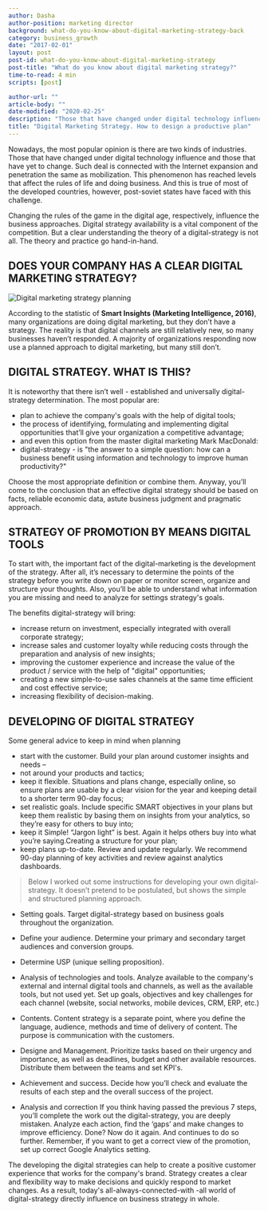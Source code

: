 ```yaml
---
author: Dasha
author-position: marketing director
background: what-do-you-know-about-digital-marketing-strategy-back
category: business_growth
date: "2017-02-01"
layout: post
post-id: what-do-you-know-about-digital-marketing-strategy
post-title: "What do you know about digital marketing strategy?"
time-to-read: 4 min
scripts: [post]

author-url: ""
article-body: ""
date-modified: "2020-02-25"
description: "Those that have changed under digital technology influence and those that have yet to change"
title: "Digital Marketing Strategy. How to design a productive plan"
---
```


Nowadays, the most popular opinion is there are two kinds of industries. Those that have changed under digital technology influence and those that have yet to change. Such deal is connected with the Internet expansion and penetration the same as mobilization. This phenomenon has reached levels that affect the rules of life and doing business. And this is true of most of the developed countries, however, post-soviet states have faced with this challenge.    


Changing the rules of the game in the digital age, respectively, influence the business approaches. Digital strategy availability is a vital component of the competition. But a clear understanding the theory of a digital-strategy is not all. The theory and practice go hand-in-hand.

## DOES YOUR COMPANY HAS A CLEAR DIGITAL MARKETING STRATEGY?

![Digital marketing strategy planning](https://i.imgur.com/PaJpH8M.jpg)


According to the statistic of **Smart Insights (Marketing Intelligence, 2016)**, many organizations are doing digital marketing, but they don’t have a strategy. The reality is that digital channels are still relatively new, so many businesses haven’t responded. A majority of organizations responding now use a planned approach to digital marketing, but many still don’t.

## DIGITAL STRATEGY. WHAT IS THIS?

It is noteworthy that there isn’t well - established and universally digital-strategy determination. The most popular are:

* plan to achieve the company's goals with the help of digital tools;
* the process of identifying, formulating and implementing digital opportunities that’ll give your organization a competitive advantage;
* and even this option from the master digital marketing Mark MacDonald:
* digital-strategy - is "the answer to a simple question: how can a business benefit using information and technology to improve human productivity?"

Choose the most appropriate definition or combine them. Anyway, you’ll come to the conclusion that an effective digital strategy should be based on facts, reliable economic data, astute business judgment and pragmatic approach.


## STRATEGY OF PROMOTION BY MEANS DIGITAL TOOLS

To start with, the important fact of the  digital-marketing is the development of the strategy. After all, it’s necessary to determine the points of the strategy before you write down on paper or monitor screen, organize and structure your thoughts. Also, you’ll be able to understand what information you are missing and need to analyze for settings strategy's goals.

The benefits digital-strategy will bring:

* increase return on investment, especially integrated with overall corporate strategy;
* increase sales and customer loyalty while reducing costs through the preparation and analysis of new insights;
* improving the customer experience and increase the value of the product / service with the help of "digital" opportunities;
* creating a new simple-to-use sales channels at the same time efficient and cost effective service;
* increasing flexibility of decision-making.

## DEVELOPING OF DIGITAL STRATEGY

Some general advice to keep in mind when planning
* start with the customer. Build your plan around customer insights and needs –
* not around your products and tactics;
* keep it flexible. Situations and plans change, especially online, so ensure plans are usable by a clear vision for the year and keeping detail to a shorter term 90-day focus;
* set realistic goals. Include specific SMART objectives in your plans but keep them realistic by basing them on insights from your analytics, so they’re easy for others to buy into;
* keep it Simple! “Jargon light” is best. Again it helps others buy into what you’re saying.Creating a structure for your plan;
* keep plans up-to-date. Review and update regularly. We recommend 90-day planning of key activities and review against analytics dashboards.

> Below I worked out some instructions for developing your own digital-strategy. It doesn’t pretend to be postulated, but shows the simple and structured planning approach.

* Setting goals. Target digital-strategy based on business goals throughout the organization.

* Define your audience. Determine your primary and secondary target audiences and conversion groups.

* Determine USP (unique selling proposition).

* Analysis of technologies and tools. Analyze available to the company's external and internal digital tools and channels, as well as the available tools, but not used yet. Set up goals, objectives and key challenges for each channel (website, social networks, mobile devices, CRM, ERP, etc.)

* Contents. Content strategy is a separate point, where you define the language, audience, methods and time of delivery of content. The purpose is communication with the customers.

* Designe and Management. Prioritize tasks based on their urgency and importance, as well as deadlines, budget and other available resources. Distribute them between the teams and set KPI's.

* Achievement and success. Decide how you’ll check and evaluate the results of each step and the overall success of the project.

* Analysis and correction If you think having passed the previous 7 steps, you’ll complete the work out the digital-strategy, you are deeply mistaken. Analyze each action, find the ‘gaps’ and make changes to improve efficiency. Done? Now do it again. And continues to do so further. Remember, if you want to get a correct view of the promotion, set up correct Google Analytics setting. 

The developing the digital strategies can help to create a positive customer experience that works for the company's brand. Strategy creates a clear and flexibility way to make decisions and quickly respond to market changes. As a result, today's all-always-connected-with -all world of digital-strategy directly influence on business strategy in whole.
